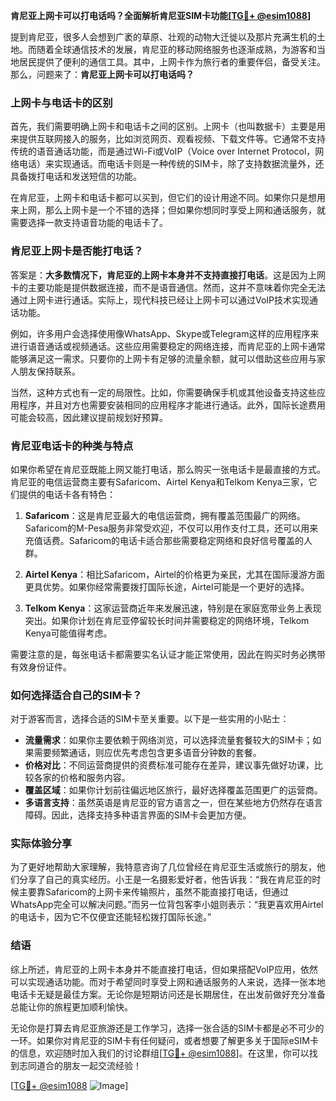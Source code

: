 **肯尼亚上网卡可以打电话吗？全面解析肯尼亚SIM卡功能[[TG💪+ @esim1088](https://t.me/s/esim1088)]**

提到肯尼亚，很多人会想到广袤的草原、壮观的动物大迁徙以及那片充满生机的土地。而随着全球通信技术的发展，肯尼亚的移动网络服务也逐渐成熟，为游客和当地居民提供了便利的通信工具。其中，上网卡作为旅行者的重要伴侣，备受关注。那么，问题来了：**肯尼亚上网卡可以打电话吗？**

### 上网卡与电话卡的区别

首先，我们需要明确上网卡和电话卡之间的区别。上网卡（也叫数据卡）主要是用来提供互联网接入的服务，比如浏览网页、观看视频、下载文件等。它通常不支持传统的语音通话功能，而是通过Wi-Fi或VoIP（Voice over Internet Protocol，网络电话）来实现通话。而电话卡则是一种传统的SIM卡，除了支持数据流量外，还具备拨打电话和发送短信的功能。

在肯尼亚，上网卡和电话卡都可以买到，但它们的设计用途不同。如果你只是想用来上网，那么上网卡是一个不错的选择；但如果你想同时享受上网和通话服务，就需要选择一款支持语音功能的电话卡了。

### 肯尼亚上网卡是否能打电话？

答案是：**大多数情况下，肯尼亚的上网卡本身并不支持直接打电话**。这是因为上网卡的主要功能是提供数据连接，而不是语音通信。然而，这并不意味着你完全无法通过上网卡进行通话。实际上，现代科技已经让上网卡可以通过VoIP技术实现通话功能。

例如，许多用户会选择使用像WhatsApp、Skype或Telegram这样的应用程序来进行语音通话或视频通话。这些应用需要稳定的网络连接，而肯尼亚的上网卡通常能够满足这一需求。只要你的上网卡有足够的流量余额，就可以借助这些应用与家人朋友保持联系。

当然，这种方式也有一定的局限性。比如，你需要确保手机或其他设备支持这些应用程序，并且对方也需要安装相同的应用程序才能进行通话。此外，国际长途费用可能会较高，因此建议提前规划好预算。

### 肯尼亚电话卡的种类与特点

如果你希望在肯尼亚既能上网又能打电话，那么购买一张电话卡是最直接的方式。肯尼亚的电信运营商主要有Safaricom、Airtel Kenya和Telkom Kenya三家，它们提供的电话卡各有特色：

1. **Safaricom**：这是肯尼亚最大的电信运营商，拥有覆盖范围最广的网络。Safaricom的M-Pesa服务非常受欢迎，不仅可以用作支付工具，还可以用来充值话费。Safaricom的电话卡适合那些需要稳定网络和良好信号覆盖的人群。
   
2. **Airtel Kenya**：相比Safaricom，Airtel的价格更为亲民，尤其在国际漫游方面更具优势。如果你经常需要拨打国际长途，Airtel可能是一个更好的选择。

3. **Telkom Kenya**：这家运营商近年来发展迅速，特别是在家庭宽带业务上表现突出。如果你计划在肯尼亚停留较长时间并需要稳定的网络环境，Telkom Kenya可能值得考虑。

需要注意的是，每张电话卡都需要实名认证才能正常使用，因此在购买时务必携带有效身份证件。

### 如何选择适合自己的SIM卡？

对于游客而言，选择合适的SIM卡至关重要。以下是一些实用的小贴士：

- **流量需求**：如果你主要依赖于网络浏览，可以选择流量套餐较大的SIM卡；如果需要频繁通话，则应优先考虑包含更多语音分钟数的套餐。
- **价格对比**：不同运营商提供的资费标准可能存在差异，建议事先做好功课，比较各家的价格和服务内容。
- **覆盖区域**：如果你计划前往偏远地区旅行，最好选择覆盖范围更广的运营商。
- **多语言支持**：虽然英语是肯尼亚的官方语言之一，但在某些地方仍然存在语言障碍。因此，选择支持多种语言界面的SIM卡会更加方便。

### 实际体验分享

为了更好地帮助大家理解，我特意咨询了几位曾经在肯尼亚生活或旅行的朋友，他们分享了自己的真实经历。小王是一名摄影爱好者，他告诉我：“我在肯尼亚的时候主要靠Safaricom的上网卡来传输照片，虽然不能直接打电话，但通过WhatsApp完全可以解决问题。”而另一位背包客李小姐则表示：“我更喜欢用Airtel的电话卡，因为它不仅便宜还能轻松拨打国际长途。”

### 结语

综上所述，肯尼亚的上网卡本身并不能直接打电话，但如果搭配VoIP应用，依然可以实现通话功能。而对于希望同时享受上网和通话服务的人来说，选择一张本地电话卡无疑是最佳方案。无论你是短期访问还是长期居住，在出发前做好充分准备总能让你的旅程更加顺利愉快。

无论你是打算去肯尼亚旅游还是工作学习，选择一张合适的SIM卡都是必不可少的一环。如果你对肯尼亚的SIM卡有任何疑问，或者想要了解更多关于国际eSIM卡的信息，欢迎随时加入我们的讨论群组[[TG💪+ @esim1088](https://t.me/s/esim1088)]。在这里，你可以找到志同道合的朋友一起交流经验！

[[TG💪+ @esim1088](https://t.me/s/esim1088) ![Image](https://i.postimg.cc/4NQfJmqS/Snipaste-2025-05-13-00-14-12.png)]